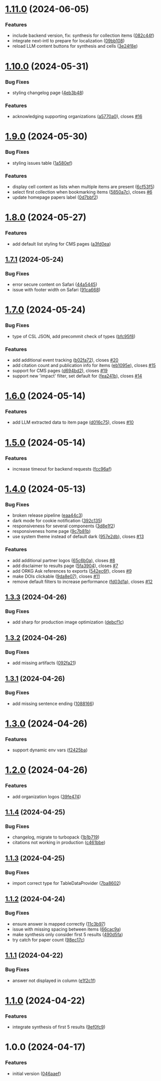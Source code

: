 # [1.11.0](https://gitlab.com/TIBHannover/orkg/orkg-ask/frontend/compare/v1.10.0...v1.11.0) (2024-06-05)


### Features

* include backend version, fix: synthesis for collection items ([082c44f](https://gitlab.com/TIBHannover/orkg/orkg-ask/frontend/commit/082c44fdff34eaec6be1f4ee23e03ef4cce0d0d0))
* integrate next-intl to prepare for localization ([09bb108](https://gitlab.com/TIBHannover/orkg/orkg-ask/frontend/commit/09bb1085a6df7f41f46a48bc83a98df194c494c3))
* reload LLM content buttons for synthesis and cells ([3e24f8e](https://gitlab.com/TIBHannover/orkg/orkg-ask/frontend/commit/3e24f8ec2bbfc8708d822785048b42d60ac473a9))

# [1.10.0](https://gitlab.com/TIBHannover/orkg/orkg-ask/frontend/compare/v1.9.0...v1.10.0) (2024-05-31)


### Bug Fixes

* styling changelog page ([4eb3b48](https://gitlab.com/TIBHannover/orkg/orkg-ask/frontend/commit/4eb3b4817be9291d7ac3e108c9510064e97bc705))


### Features

* acknowledging supporting organizations ([a5770a0](https://gitlab.com/TIBHannover/orkg/orkg-ask/frontend/commit/a5770a0d913de06d6f454d53a58aa0116ba14736)), closes [#16](https://gitlab.com/TIBHannover/orkg/orkg-ask/frontend/issues/16)

# [1.9.0](https://gitlab.com/TIBHannover/orkg/orkg-ask/frontend/compare/v1.8.0...v1.9.0) (2024-05-30)


### Bug Fixes

* styling issues table ([1a580ef](https://gitlab.com/TIBHannover/orkg/orkg-ask/frontend/commit/1a580ef2fdf510f5a3c71f1f1f07db53de7ab5b7))


### Features

* display cell content as lists when multiple items are present ([6cf53f5](https://gitlab.com/TIBHannover/orkg/orkg-ask/frontend/commit/6cf53f50da37f3e109d41e508d7c8841d5384c9c))
* select first collection when bookmarking items ([5850a7c](https://gitlab.com/TIBHannover/orkg/orkg-ask/frontend/commit/5850a7c205756c155bdd29ae6132e225b8fccfca)), closes [#6](https://gitlab.com/TIBHannover/orkg/orkg-ask/frontend/issues/6)
* update homepage papers label ([0d7bbf2](https://gitlab.com/TIBHannover/orkg/orkg-ask/frontend/commit/0d7bbf2375a0e3bbdecc2a14e35233aea17b2658))

# [1.8.0](https://gitlab.com/TIBHannover/orkg/orkg-ask/frontend/compare/v1.7.1...v1.8.0) (2024-05-27)


### Features

* add default list styling for CMS pages ([a3fd0ea](https://gitlab.com/TIBHannover/orkg/orkg-ask/frontend/commit/a3fd0ea3bd6048844cb766da2a58ea2e3a7509d8))

## [1.7.1](https://gitlab.com/TIBHannover/orkg/orkg-ask/frontend/compare/v1.7.0...v1.7.1) (2024-05-24)


### Bug Fixes

* error secure content on Safari ([44a5445](https://gitlab.com/TIBHannover/orkg/orkg-ask/frontend/commit/44a544569f61f0d2b3711610b7e8ea6304991b88))
* issue with footer width on Safari ([91ca668](https://gitlab.com/TIBHannover/orkg/orkg-ask/frontend/commit/91ca6683829e3e421755c113d2dbc80ab46dbc1f))

# [1.7.0](https://gitlab.com/TIBHannover/orkg/orkg-ask/frontend/compare/v1.6.0...v1.7.0) (2024-05-24)


### Bug Fixes

* type of CSL JSON, add precommit check of types ([bfc95f8](https://gitlab.com/TIBHannover/orkg/orkg-ask/frontend/commit/bfc95f804f7f2e6f9d55bc549084be0dc1ed813f))


### Features

* add additional event tracking ([b02fa72](https://gitlab.com/TIBHannover/orkg/orkg-ask/frontend/commit/b02fa724736c466b4d71445b38f9666e17777c76)), closes [#20](https://gitlab.com/TIBHannover/orkg/orkg-ask/frontend/issues/20)
* add citation count and publication info for items ([eb1095e](https://gitlab.com/TIBHannover/orkg/orkg-ask/frontend/commit/eb1095eab99556aaab5a21e59328f50e7a6efcd0)), closes [#15](https://gitlab.com/TIBHannover/orkg/orkg-ask/frontend/issues/15)
* support for CMS pages ([d694bd2](https://gitlab.com/TIBHannover/orkg/orkg-ask/frontend/commit/d694bd2dfe35b82077f48be6a663118f036e3ab2)), closes [#19](https://gitlab.com/TIBHannover/orkg/orkg-ask/frontend/issues/19)
* support new 'impact' filter, set default for ([fea241b](https://gitlab.com/TIBHannover/orkg/orkg-ask/frontend/commit/fea241b96d98c173292c7386fe7b07b88a49eaeb)), closes [#14](https://gitlab.com/TIBHannover/orkg/orkg-ask/frontend/issues/14)

# [1.6.0](https://gitlab.com/TIBHannover/orkg/orkg-ask/frontend/compare/v1.5.0...v1.6.0) (2024-05-14)


### Features

* add LLM extracted data to item page ([d016c75](https://gitlab.com/TIBHannover/orkg/orkg-ask/frontend/commit/d016c751cd26359416471d7d209c13b68a1fd955)), closes [#10](https://gitlab.com/TIBHannover/orkg/orkg-ask/frontend/issues/10)

# [1.5.0](https://gitlab.com/TIBHannover/orkg/orkg-ask/frontend/compare/v1.4.0...v1.5.0) (2024-05-14)


### Features

* increase timeout for backend requests ([fcc96af](https://gitlab.com/TIBHannover/orkg/orkg-ask/frontend/commit/fcc96af5359697dba75e0995ce5155eba670a6b6))

# [1.4.0](https://gitlab.com/TIBHannover/orkg/orkg-ask/frontend/compare/v1.3.3...v1.4.0) (2024-05-13)


### Bug Fixes

* broken release pipeline ([eaa44c3](https://gitlab.com/TIBHannover/orkg/orkg-ask/frontend/commit/eaa44c35aeb72cf5eaa6d07cc8c54b8808c5c8cf))
* dark mode for cookie notification ([392c135](https://gitlab.com/TIBHannover/orkg/orkg-ask/frontend/commit/392c135467843aa8838427e97aa2394fdc0f6ea9))
* responsiveness for several components ([3d8e1f2](https://gitlab.com/TIBHannover/orkg/orkg-ask/frontend/commit/3d8e1f237711f3f02d6b05758942ef96b319ead9))
* responsiveness home page ([9c7b81b](https://gitlab.com/TIBHannover/orkg/orkg-ask/frontend/commit/9c7b81b3b81a9ca7e413e71f83e9844841425da8))
* use system theme instead of default dark ([957e2db](https://gitlab.com/TIBHannover/orkg/orkg-ask/frontend/commit/957e2db3040d72ce6cdcc14698672475f123da0d)), closes [#13](https://gitlab.com/TIBHannover/orkg/orkg-ask/frontend/issues/13)


### Features

* add additional partner logos ([65c6b0a](https://gitlab.com/TIBHannover/orkg/orkg-ask/frontend/commit/65c6b0a99adedd4417a5eca276cf0d723c39af81)), closes [#8](https://gitlab.com/TIBHannover/orkg/orkg-ask/frontend/issues/8)
* add disclaimer to results page ([5fa3904](https://gitlab.com/TIBHannover/orkg/orkg-ask/frontend/commit/5fa39047a9ea397eadc833a3e08d66a0f11b28eb)), closes [#7](https://gitlab.com/TIBHannover/orkg/orkg-ask/frontend/issues/7)
* add ORKG Ask references to exports ([542ec6f](https://gitlab.com/TIBHannover/orkg/orkg-ask/frontend/commit/542ec6fdcfda2e952219703ba8055d91ecd6fa87)), closes [#9](https://gitlab.com/TIBHannover/orkg/orkg-ask/frontend/issues/9)
* make DOIs clickable ([9da8e07](https://gitlab.com/TIBHannover/orkg/orkg-ask/frontend/commit/9da8e072fe8294ef8aaa7a58fc025c24f44b16cd)), closes [#11](https://gitlab.com/TIBHannover/orkg/orkg-ask/frontend/issues/11)
* remove default filters to increase performance ([fd03d1a](https://gitlab.com/TIBHannover/orkg/orkg-ask/frontend/commit/fd03d1a461b4945af7dae356cb744dddaf41c6b3)), closes [#12](https://gitlab.com/TIBHannover/orkg/orkg-ask/frontend/issues/12)

## [1.3.3](https://gitlab.com/TIBHannover/orkg/orkg-ask/frontend/compare/v1.3.2...v1.3.3) (2024-04-26)


### Bug Fixes

* add sharp for production image optimization ([debcf1c](https://gitlab.com/TIBHannover/orkg/orkg-ask/frontend/commit/debcf1c56855fc8a1a933b2d97d856f35432c3dd))

## [1.3.2](https://gitlab.com/TIBHannover/orkg/orkg-ask/frontend/compare/v1.3.1...v1.3.2) (2024-04-26)


### Bug Fixes

* add missing artifacts ([092fa21](https://gitlab.com/TIBHannover/orkg/orkg-ask/frontend/commit/092fa21136c12987250ff8acd34d4bbfcf16fc30))

## [1.3.1](https://gitlab.com/TIBHannover/orkg/orkg-ask/frontend/compare/v1.3.0...v1.3.1) (2024-04-26)


### Bug Fixes

* add missing sentence ending ([1088166](https://gitlab.com/TIBHannover/orkg/orkg-ask/frontend/commit/1088166f52fc78c62a99f1cba2e9ea640294c68a))

# [1.3.0](https://gitlab.com/TIBHannover/orkg/orkg-ask/frontend/compare/v1.2.0...v1.3.0) (2024-04-26)


### Features

* support dynamic env vars ([f2425ba](https://gitlab.com/TIBHannover/orkg/orkg-ask/frontend/commit/f2425ba834f3063c563e3adc296a5f5f4f317c2d))

# [1.2.0](https://gitlab.com/TIBHannover/orkg/orkg-ask/frontend/compare/v1.1.4...v1.2.0) (2024-04-26)


### Features

* add organization logos ([39fe474](https://gitlab.com/TIBHannover/orkg/orkg-ask/frontend/commit/39fe4741777d1e80fc3c76ed47063655e9bf2a16))

## [1.1.4](https://gitlab.com/TIBHannover/orkg/orkg-ask/frontend/compare/v1.1.3...v1.1.4) (2024-04-25)


### Bug Fixes

* changelog, migrate to turbopack ([1b1b719](https://gitlab.com/TIBHannover/orkg/orkg-ask/frontend/commit/1b1b719bac315e6498a486b9d3f215472a6d3242))
* citations not working in production ([c461bbe](https://gitlab.com/TIBHannover/orkg/orkg-ask/frontend/commit/c461bbe7d507504a8529a3bd26a23e35a9a407f2))

## [1.1.3](https://gitlab.com/TIBHannover/orkg/orkg-ask/frontend/compare/v1.1.2...v1.1.3) (2024-04-25)


### Bug Fixes

* import correct type for TableDataProvider ([7ba8602](https://gitlab.com/TIBHannover/orkg/orkg-ask/frontend/commit/7ba8602b01157e9d2cd4cacdf9b57d68b4320628))

## [1.1.2](https://gitlab.com/TIBHannover/orkg/orkg-ask/frontend/compare/v1.1.1...v1.1.2) (2024-04-24)


### Bug Fixes

* ensure answer is mapped correctly ([11c3b97](https://gitlab.com/TIBHannover/orkg/orkg-ask/frontend/commit/11c3b979a622d8cccc6bf4635a57c912dcebdab1))
* issue with missing spacing between items ([66cac9a](https://gitlab.com/TIBHannover/orkg/orkg-ask/frontend/commit/66cac9a58019f8d91b7bc0fbaedd5a07d7324da6))
* make synthesis only consider first 5 results ([490d5fa](https://gitlab.com/TIBHannover/orkg/orkg-ask/frontend/commit/490d5fad9a9ff9aa57ce12bf3f2b69e1b03f8d69))
* try catch for paper count ([98ec17c](https://gitlab.com/TIBHannover/orkg/orkg-ask/frontend/commit/98ec17cfe17f4f79cb8765312be94a9c20fffc87))

## [1.1.1](https://gitlab.com/TIBHannover/orkg/orkg-ask/frontend/compare/v1.1.0...v1.1.1) (2024-04-22)


### Bug Fixes

* answer not displayed in column ([e1f2c1f](https://gitlab.com/TIBHannover/orkg/orkg-ask/frontend/commit/e1f2c1f1726e31efaa8da467ff4671e393100df7))

# [1.1.0](https://gitlab.com/TIBHannover/orkg/orkg-ask/frontend/compare/v1.0.0...v1.1.0) (2024-04-22)


### Features

* integrate synthesis of first 5 results ([9ef0fc9](https://gitlab.com/TIBHannover/orkg/orkg-ask/frontend/commit/9ef0fc95466c2347f0e9a501f54fa9d7dcf5f658))

# 1.0.0 (2024-04-17)


### Features

* initial version ([046aaef](https://gitlab.com/TIBHannover/orkg/orkg-ask/frontend/commit/046aaef3f99f7b402203dfba3049679e197b693e))
